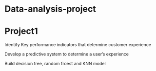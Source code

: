 # Data-analysis-project

# Project1

 Identify Key performance indicators that determine customer experience
 
 Develop a predictive system to determine a user’s experience
 
 Build decision tree, random froest and KNN model
